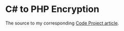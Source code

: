 # C# to PHP Encryption
The source to my corresponding [Code Project article](http://www.codeproject.com/Articles/223081/Encrypting-Communication-between-Csharp-and-PHP).
